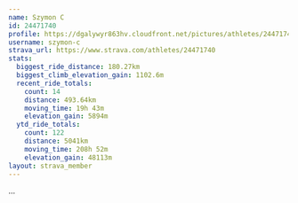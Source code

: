 ```yaml
---
name: Szymon C
id: 24471740
profile: https://dgalywyr863hv.cloudfront.net/pictures/athletes/24471740/7213253/3/large.jpg
username: szymon-c
strava_url: https://www.strava.com/athletes/24471740
stats:
  biggest_ride_distance: 180.27km
  biggest_climb_elevation_gain: 1102.6m
  recent_ride_totals:
    count: 14
    distance: 493.64km
    moving_time: 19h 43m
    elevation_gain: 5894m
  ytd_ride_totals:
    count: 122
    distance: 5041km
    moving_time: 208h 52m
    elevation_gain: 48113m
layout: strava_member
--- 
```

...
